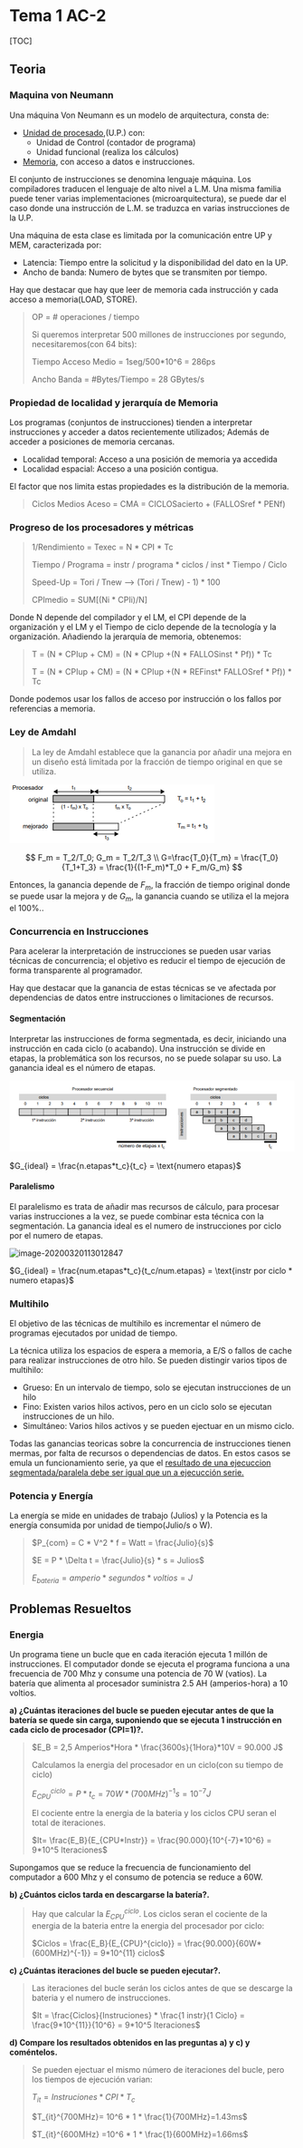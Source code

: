 # Tema 1 AC-2

[TOC]

## Teoria

### Maquina von Neumann

Una máquina Von Neumann es un modelo de arquitectura, consta de:

* <u>Unidad de procesado</u>,(U.P.) con:
  * Unidad de Control (contador de programa)
  * Unidad funcional (realiza los cálculos)
* <u>Memoria</u>, con acceso a datos e instrucciones.

El conjunto de instrucciones se denomina lenguaje máquina. Los compiladores traducen el lenguaje de alto nivel a L.M. Una misma familia puede tener  varias implementaciones (microarquitectura), se puede dar el caso donde una instrucción de L.M. se traduzca en varias instrucciones de la U.P.

Una máquina de esta clase es limitada por la comunicación entre UP y MEM, caracterizada por:

* Latencia: Tiempo entre la solicitud y la disponibilidad del dato en la UP.
* Ancho de banda: Numero de bytes que se transmiten por tiempo.

Hay que destacar que hay que leer de memoria cada instrucción y cada acceso a memoria(LOAD, STORE).

> OP = # operaciones / tiempo
>
> Si queremos interpretar 500 millones de instrucciones por segundo, necesitaremos(con 64 bits):
>
> Tiempo Acceso Medio = 1seg/500*10^6 = 286ps
>
> Ancho Banda = #Bytes/Tiempo = 28 GBytes/s

### Propiedad de localidad y jerarquía de Memoria

Los programas (conjuntos de instrucciones) tienden a interpretar instrucciones y acceder a datos recientemente utilizados; Además de acceder a posiciones de memoria cercanas.

* Localidad temporal: Acceso a una posición de memoria ya accedida
* Localidad espacial: Acceso a una posición contigua.

El factor que nos limita estas propiedades es la distribución de la memoria.

> Ciclos Medios Aceso = CMA = CICLOSacierto + (FALLOSref * PENf)

### Progreso de los procesadores y métricas

>1/Rendimiento = Texec = N * CPI * Tc
>
>Tiempo / Programa = instr / programa * ciclos / inst * Tiempo / Ciclo
>
>Speed-Up = Tori / Tnew --> (Tori / Tnew) - 1) * 100
>
>CPImedio = SUM[(Ni * CPIi)/N]

Donde N depende del compilador y el LM, el CPI depende de la organización y el LM y el Tiempo de ciclo depende de la tecnología y la organización. Añadiendo la jerarquía de memoria, obtenemos:

> T = (N * CPIup + CM) = (N * CPIup +(N * FALLOSinst * Pf)) * Tc
>
> T = (N * CPIup + CM) = (N * CPIup +(N * REFinst* FALLOSref * Pf)) * Tc

Donde podemos usar los fallos de acceso por instrucción o los fallos por referencias a memoria. 

### Ley de Amdahl

> La ley de Amdahl establece que la ganancia por añadir una mejora en un diseño está limitada por la fracción de tiempo original en que se utiliza.

![img](rsc\amdahl)

$$
F_m = T_2/T_0; G_m = T_2/T_3 \\
G=\frac{T_0}{T_m} = \frac{T_0}{T_1+T_3} = \frac{1}{(1-F_m)*T_0 + F_m/G_m}
$$

Entonces, la ganancia depende de $F_m$, la fracción de  tiempo original donde se puede usar la mejora y de $G_m$, la ganancia cuando se utiliza el la mejora el 100%..

### Concurrencia en Instrucciones

Para acelerar la interpretación de instrucciones se pueden usar varias técnicas de concurrencia; el objetivo es reducir el tiempo de ejecución de forma transparente al programador.

Hay que destacar que la ganancia de estas técnicas se ve afectada por dependencias de datos entre instrucciones o limitaciones de recursos.

#### Segmentación

Interpretar  las instrucciones de forma segmentada, es decir, iniciando una instrucción en cada ciclo (o acabando). Una instrucción se divide en etapas, la problemática son los recursos, no se puede solapar su uso. La ganancia ideal es el número de etapas.

![image](rsc\segmentado)

$G_{ideal} = \frac{n.etapas*t_c}{t_c} = \text{numero etapas}$

#### Paralelismo

El paralelismo es trata de añadir mas recursos de cálculo, para procesar varias instrucciones a la vez, se puede combinar esta técnica con la segmentación. La ganancia ideal es el numero de instrucciones por ciclo por el numero de etapas.

![image-20200320113012847](D:\FIB_Q8\AC2\TEO\rsc\paral.jpg)

$G_{ideal} = \frac{num.etapas*t_c}{t_c/num.etapas} = \text{instr por ciclo * numero etapas}$

### Multihilo

El objetivo de las técnicas de multihilo es incrementar el número de programas ejecutados por unidad de tiempo.

La técnica utiliza los espacios de espera a memoria, a E/S o fallos de cache para realizar instrucciones de otro hilo. Se pueden distingir varios tipos de multihilo:

* Grueso: En un intervalo de tiempo, solo se ejecutan instrucciones de un hilo
* Fino: Existen varios hilos activos, pero en un ciclo solo se ejecutan instrucciones de un hilo.
* Simultáneo: Varios hilos activos y se pueden ejectuar en un mismo ciclo.

Todas las ganancias teoricas sobre la concurrencia de instrucciones tienen mermas, por  falta de recursos o dependencias de datos. En estos casos se emula un funcionamiento serie, ya que el <u>resultado de una ejecuccion segmentada/paralela debe ser igual que un a ejecucción serie.</u>



### Potencia y Energía

La energía se mide en unidades de trabajo (Julios) y la Potencia es la energía consumida por unidad de tiempo(Julio/s o W).

> $P_{com} = C * V^2 * f = Watt = \frac{Julio}{s}$
>
> $E = P * \Delta t = \frac{Julio}{s} * s = Julios$
>
> $E_{bateria} = amperio * segundos * voltios = J$



##  Problemas Resueltos

### Energia

Un programa tiene un bucle que en cada iteración ejecuta 1 millón de instrucciones. El computador donde se ejecuta el programa funciona a una frecuencia de 700 Mhz y consume una potencia de 70 W (vatios). La batería que alimenta al procesador suministra 2.5 AH (amperios-hora) a 10 voltios.

**a) ¿Cuántas iteraciones del bucle se pueden ejecutar antes de que la batería se quede sin carga, suponiendo que se ejecuta 1 instrucción en cada ciclo de procesador (CPI=1)?.**

> $E_B = 2,5 Amperios*Hora * \frac{3600s}{1Hora}*10V = 90.000 J$
>
> Calculamos la energia del procesador en un ciclo(con su tiempo de ciclo)
>
> $E_{CPU}^{ciclo} = P * t_c = 70W * (700MHz)^{-1} s = 10^{-7} J$
>
> El cociente entre la energia de la bateria y los ciclos CPU seran el total de iteraciones.
>
> $It= \frac{E_B}{E_{CPU*Instr}} = \frac{90.000}{10^{-7}*10^6} = 9*10^5 Iteraciones$

Supongamos que se reduce la frecuencia de funcionamiento del computador a 600 Mhz y el consumo de potencia se reduce a 60W. 

**b) ¿Cuántos ciclos tarda en descargarse la batería?.** 

> Hay que calcular la $E_{CPU}^{ciclo}$. Los ciclos seran el cociente de la energia de la bateria entre la energia del procesador por ciclo:
>
> $Ciclos = \frac{E_B}{E_{CPU}^{ciclo}} = \frac{90.000}{60W*(600MHz)^{-1}} = 9*10^{11} ciclos$

**c) ¿Cuántas iteraciones del bucle se pueden ejecutar?.** 

> Las iteraciones del bucle serán los ciclos antes de que se descarge la bateria y el numero de instrucciones.
>
> $It = \frac{Ciclos}{Instruciones} * \frac{1 instr}{1 Ciclo} = \frac{9*10^{11}}{10^6} = 9*10^5 Iteraciones$

**d) Compare los resultados obtenidos en las preguntas a) y c) y coméntelos.**

> Se pueden ejectuar el mismo número de iteraciones del bucle, pero los tiempos de ejecución varian:
>
> $T_{it} = Instruciones * CPI * T_c$
>
> $T_{it}^{700MHz}= 10^6 * 1 * \frac{1}{700MHz}=1.43ms$
>
> $T_{it}^{600MHz} =10^6 * 1 * \frac{1}{600MHz}=1.66ms$